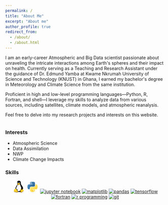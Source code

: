 ```yaml
---
permalink: /
title: "About Me"
excerpt: "About me"
author_profile: true
redirect_from: 
  - /about/
  - /about.html
---
```


I am an early-career Atmospheric and Big Data scientist passionate about unraveling the intricate interactions among Earth's spheres and their impact on health. Currently serving as a Teaching and Research Assistant under the guidance of Dr. Edmund Yamba at Kwame Nkrumah University of Science and Technology (KNUST) in Ghana, I earned my bachelor's degree in Meteorology and Climate Science from the same institution.

Proficient in high and low-level programming languages—Python, R, Fortran, and shell—I leverage my skills to analyze data from various sources, including satellites, climate models, and atmospheric reanalysis.

Feel free to delve into my research projects and interests on this website. 

<div style="display: flex; justify-content: space-between;">
<div class="row">
  <div class="col-md-5">
    <h3>Interests</h3>
    <ul class="interests-list">
      <li>Atmospheric Science</li>
      <li>Data Assimilation</li>
      <li>NWP</li>
      <li>Climate Change Impacts</li>
    </ul>
  </div>

  <div class="col-md-5">
    <h3>Skills</h3>
    <p align="center"> 
       <a href="https://www.linux.org/" target="_blank" rel="noreferrer"> <img src="https://raw.githubusercontent.com/devicons/devicon/master/icons/linux/linux-original.svg" alt="linux" width="40" height="40"/></a>
      <a href="https://www.python.org" target="_blank"> <img src="https://raw.githubusercontent.com/devicons/devicon/master/icons/python/python-original.svg" alt="python" width="40" height="40"/></a>
      <a href="" target="_blank" > <img src="https://cdn.jsdelivr.net/gh/devicons/devicon/icons/jupyter/jupyter-original-wordmark.svg"  alt="jupyter notebook" width="40" height="40"/></a>
      <a href="https://matplotlib.org/" target="_blank"> <img src="https://upload.wikimedia.org/wikipedia/fr/3/37/Logo_Matplotlib.svg" alt="matplotlib" width="50" height="50"/></a>
      <a href="https://pandas.pydata.org/" target="_blank"> <img src="https://upload.wikimedia.org/wikipedia/commons/e/ed/Pandas_logo.svg" alt="pandas" width="40" height="40"/></a>
      <a href="https://www.tensorflow.org/" target="_blank"> <img src="https://www.vectorlogo.zone/logos/tensorflow/tensorflow-icon.svg" alt="tensorflow" width="40" height="40"/></a>
      <a href="https://fortran-lang.org/" target="_blank" rel="noreferrer"> <img src="https://vectorwiki.com/images/R3kOH__fortran.svg" alt="fortran" width="40" height="40"/></a>
      <a href="https://www.r-project.org/" target="_blank" > <img src="https://www.vectorlogo.zone/logos/r-project/r-project-icon.svg"  alt="r programming" width="40" height="40"/></a>
      <a href="https://git-scm.com/" target="_blank"> <img src="https://www.vectorlogo.zone/logos/git-scm/git-scm-icon.svg" alt="git" width="40" height="40"/></a>
    </p>
  </div>
</div>
